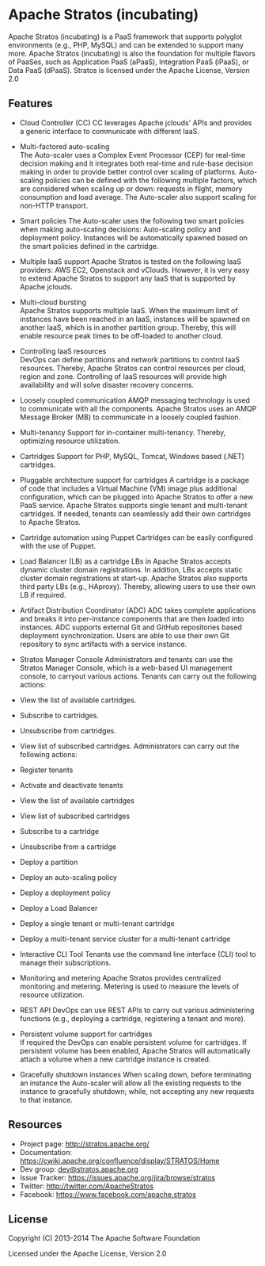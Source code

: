 Apache Stratos (incubating)
===========================
Apache Stratos (incubating) is a PaaS framework that supports polyglot environments (e.g., PHP, MySQL) and 
can be extended to support many more. Apache Stratos (incubating) is also the foundation for multiple flavors of PaaSes, 
such as Application PaaS (aPaaS), Integration PaaS (iPaaS), or Data PaaS (dPaaS). 
Stratos is licensed under the Apache License, Version 2.0

Features
--------
* Cloud Controller (CC)
CC leverages Apache jclouds' APIs and provides a generic interface to communicate with different IaaS. 

* Multi-factored auto-scaling	
The Auto-scaler uses a Complex Event Processor (CEP) for real-time decision making and it integrates both real-time and rule-base decision making in order to provide better control over scaling of platforms. Auto-scaling policies can be defined with the following multiple factors, which are considered when scaling up or down: requests in flight, memory consumption and load average. The Auto-scaler also support scaling for non-HTTP transport.

* Smart policies
The Auto-scaler uses the following two smart policies when making auto-scaling decisions: Auto-scaling policy and deployment policy. Instances will be automatically spawned based on the smart policies defined in the cartridge.

* Multiple IaaS support
Apache Stratos is tested on the following IaaS providers: AWS EC2, Openstack and vClouds. However, it is very easy to extend Apache Stratos to support any IaaS that is supported by Apache jclouds.

* Multi-cloud bursting	
Apache Stratos supports multiple IaaS. When the maximum limit of instances have been reached in an IaaS, instances will be spawned on another IaaS, which is in another partition group. Thereby, this will enable resource peak times to be off-loaded to another cloud.

* Controlling IaaS resources	
DevOps can define partitions and network partitions to control IaaS resources. Thereby, Apache Stratos can control resources per cloud, region and zone. Controlling of IaaS resources will provide high availability and will solve disaster recovery concerns.

* Loosely coupled communication
AMQP messaging technology is used to communicate with all the components. Apache Stratos uses an AMQP Message Broker (MB) to communicate in a loosely coupled fashion.

* Multi-tenancy	
Support for in-container multi-tenancy. Thereby, optimizing resource utilization.

* Cartridges
Support for PHP, MySQL, Tomcat, Windows based (.NET) cartridges.

* Pluggable architecture support for cartridges
A cartridge is a package of code that includes a Virtual Machine (VM) image plus additional configuration, which can be plugged into Apache Stratos to offer a new PaaS service. Apache Stratos supports single tenant and multi-tenant cartridges. If needed, tenants can seamlessly add their own cartridges to Apache Stratos.

* Cartridge automation using Puppet
Cartridges can be easily configured with the use of Puppet.

* Load Balancer (LB) as a cartridge
LBs in Apache Stratos accepts dynamic cluster domain registrations. In addition, LBs accepts static cluster domain registrations at start-up. Apache Stratos also supports third party LBs (e.g., HAproxy). Thereby, allowing users to use their own LB if required.

* Artifact Distribution Coordinator (ADC)
ADC takes complete applications and breaks it into per-instance components that are then loaded into instances. ADC supports external Git and GitHub repositories based deployment synchronization. Users are able to use their own Git repository to sync artifacts with a service instance. 

* Stratos Manager Console
Administrators and tenants can use the Stratos Manager Console, which is a web-based UI management console, to carryout various actions.
Tenants can carry out the following actions: 
 * View the list of available cartridges. 
 *  Subscribe to cartridges. 
 * Unsubscribe from cartridges. 
 * View list of subscribed cartridges. 
Administrators can carry out the following actions: 
 * Register tenants
 * Activate and deactivate tenants
 * View the list of available cartridges
 * View list of subscribed cartridges
 * Subscribe to a cartridge
 * Unsubscribe from a cartridge
 * Deploy a partition
 * Deploy an auto-scaling policy
 * Deploy a deployment policy
 * Deploy a Load Balancer
 * Deploy a single tenant or multi-tenant cartridge
 * Deploy a multi-tenant service cluster for a multi-tenant cartridge

* Interactive CLI Tool
Tenants use the command line interface (CLI) tool to manage their subscriptions.

* Monitoring and metering
Apache Stratos provides centralized monitoring and metering. Metering is used to measure the levels of resource utilization. 

* REST API
DevOps can use REST APIs to carry out various administering functions (e.g., deploying a cartridge, registering a tenant and more).

* Persistent volume support for cartridges	
If required the DevOps can enable persistent volume for cartridges. If persistent volume has been enabled, Apache Stratos will automatically attach a volume when a new cartridge instance is created.

* Gracefully shutdown instances
When scaling down, before terminating an instance the Auto-scaler will allow all the existing requests to the instance to gracefully shutdown; while, not accepting any new requests to that instance.

Resources
---------
* Project page: http://stratos.apache.org/ 
* Documentation: https://cwiki.apache.org/confluence/display/STRATOS/Home 
* Dev group: dev@stratos.apache.org
* Issue Tracker: https://issues.apache.org/jira/browse/stratos 
* Twitter: http://twitter.com/ApacheStratos
* Facebook: https://www.facebook.com/apache.stratos

License
-------
Copyright (C) 2013-2014 The Apache Software Foundation

Licensed under the Apache License, Version 2.0
                                                          

